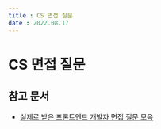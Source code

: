```yaml
---
title : CS 면접 질문    
date : 2022.08.17
---
```


# CS 면접 질문    


## 참고 문서
* [실제로 받은 프론트엔드 개발자 면접 질문 모음](https://xiubindev.tistory.com/119)
